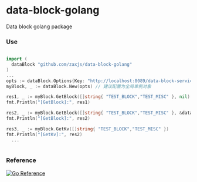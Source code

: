 # data-block-golang
Data block golang package

### Use
``` go

import (
  dataBlock "github.com/zaxjs/data-block-golang"
)
... 
opts := dataBlock.Options{Key: "http://localhost:8089/data-block-service-api/v1/open, Api: "Y2wwemk4aWtnMDAwMjA4bDQ4c3VrZzB5bA==", Ttl: "5m", ShowSysField: true, ShowGroupInfo: true}
myBlock, _ := dataBlock.New(opts) // 建议配置为全局单例对象

res1, _ := myBlock.GetBlock([]string{ "TEST_BLOCK","TEST_MISC" }, nil)
fmt.Println("[GetBlock]:", res1)

res2, _ := myBlock.GetBlock([]string{ "TEST_BLOCK","TEST_MISC" }, &dataBlock.Options{ShowSysField: false, ShowGroupInfo: false})
fmt.Println("[GetBlock]:", res2)

res3, _ := myBlock.GetKv([]string{ "TEST_BLOCK","TEST_MISC" })
fmt.Println("[GetKv]:", res2)
  ...
  
```

### Reference
[![Go Reference](https://pkg.go.dev/badge/github.com/zaxjs/data-block-golang/tree/main.svg)](https://pkg.go.dev/github.com/zaxjs/data-block-golang/tree/main)